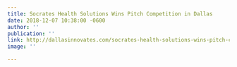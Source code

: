```yaml
---
title: Socrates Health Solutions Wins Pitch Competition in Dallas
date: 2018-12-07 10:38:00 -0600
author: ''
publication: ''
link: http://dallasinnovates.com/socrates-health-solutions-wins-pitch-competition-in-dallas/
image: ''

---
```

